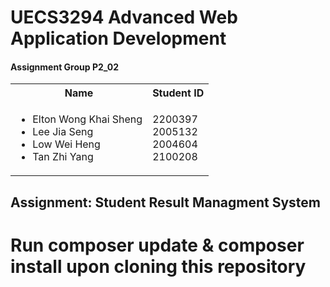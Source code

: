 <h1>UECS3294 Advanced Web Application Development</h1>

<h4>Assignment Group P2_02</h4>
<table style="border-collapse: collapse;">
  <tr>
    <th>Name</th>
    <th>Student ID</th>
  </tr>
  <tr>
    <td>
      <ul>
        <li>Elton Wong Khai Sheng</li>
        <li>Lee Jia Seng</li>
        <li>Low Wei Heng</li>
        <li>Tan Zhi Yang</li>
      </ul>
    </td>
    <td>
      <ul style="list-style-type: none; margin: 0; padding: 0;">
        <li>2200397</li>
        <li>2005132</li>
        <li>2004604</li>
        <li>2100208</li>
      </ul>
    </td>
  </tr>
</table>

<h2>Assignment: Student Result Managment System</h2>

<h1>Run composer update & composer install upon cloning this repository</h1>


